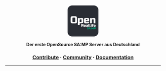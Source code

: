 <a href="https://inspiredprogrammer.com"><p align="center">
<img height=100 src="https://raw.githubusercontent.com/OpenReallife/OpenReallife-SAMP/main/OpenReallifeSAMP.png"/>

</p></a>
<p align="center">
  <strong>Der erste OpenSource SA:MP Server aus Deutschland</strong>
</p>

<h3 align="center">
  <a href="https://github.com/benawad/dogehouse/blob/staging/CONTRIBUTING.md">Contribute</a>
  <span> · </span>
  <a href="https://discord.gg/82HzQCJCDg">Community</a>
  <span> · </span>
  <a href="https://github.com/FotieMConstant/dogehouse-docs">Documentation</a>
</h3>

---
